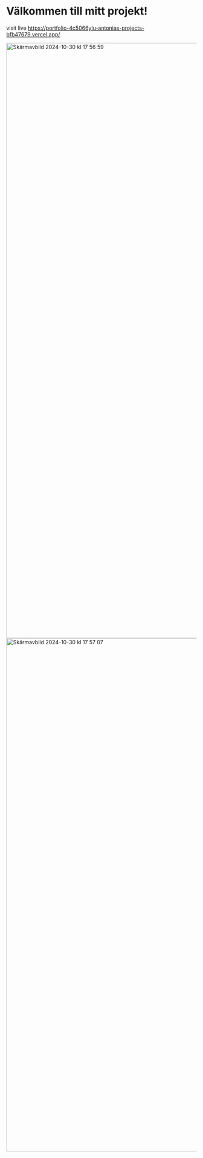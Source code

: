 <!DOCTYPE html>
<html lang="sv">
<head>
    <meta charset="UTF-8">
    <meta name="viewport" content="width=device-width, initial-scale=1.0">

    
</head>
<body>

<h1>Välkommen till mitt projekt!</h1>

visit live https://portfolio-4c5066ylu-antonias-projects-bfb47679.vercel.app/


</body>
</html>
<img width="1570" alt="Skärmavbild 2024-10-30 kl  17 56 59" src="https://github.com/user-attachments/assets/25125601-48ae-46e2-af8e-53c0b3006246">
<img width="1354" alt="Skärmavbild 2024-10-30 kl  17 57 07" src="https://github.com/user-attachments/assets/2836dc8d-31ad-4aaf-b102-2a074ef92747">
